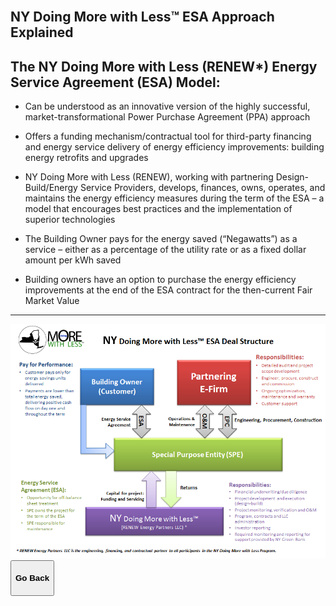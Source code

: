 <div class="main">
        <section>
            <div class="container">



<br>

# NY Doing More with Less™ ESA Approach Explained 

## The NY Doing More with Less (RENEW*) Energy Service Agreement (ESA) Model:
* Can be understood as an innovative version of the highly successful, market-transformational Power Purchase Agreement (PPA) approach

* Offers a funding mechanism/contractual tool for third-party financing and energy service delivery of energy efficiency improvements: building energy retrofits and upgrades

* NY Doing More with Less (RENEW), working with partnering Design-Build/Energy Service Providers, develops, finances, owns, operates, and maintains the energy efficiency measures during the term of the ESA – a model that encourages best practices and the implementation of superior technologies 

* The Building Owner pays for the energy saved (“Negawatts”) as a service – either as a percentage of the utility rate or as a fixed dollar amount per kWh saved

* Building owners have an option to purchase the energy efficiency improvements at the end of the ESA contract for the then-current Fair Market Value
 ***

<img src="assets/NYDMwL Deal Structure FULL Diagram.png" class="img-responsive center-block" alt="NYDMwL ESA Deal Structure Diagram"> 


<button onclick="goBack()" type="button" class="btn btn-default" aria-label="Go Back">
  <span class="glyphicon glyphicon-arrow-left" aria-hidden="true"></span>
 <h4>Go Back</h4>
</button>
